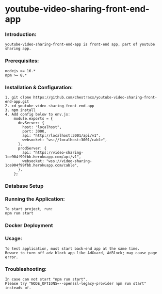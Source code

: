 # youtube-video-sharing-front-end-app

### Introduction:

    youtube-video-sharing-front-end-app is front-end app, part of youtube sharing app.

### Prerequisites:

    nodejs >= 16.*
    npm >= 8.*

### Installation & Configuration:

    1. git clone https://github.com/chestraxx/youtube-video-sharing-front-end-app.git
    2. cd youtube-video-sharing-front-end-app
    3. npm install
    4. Add config below to env.js:
        module.exports = {
          devServer: {
            host: "localhost",
            port: 3000,
            api: "http://localhost:3001/api/v1",
            websocket: "ws://localhost:3001/cable",
          },
          prodServer: {
            api: "https://video-sharing-1ce904f99fbb.herokuapp.com/api/v1",
            websocket: "wss://video-sharing-1ce904f99fbb.herokuapp.com/cable",
          },
        };

### Database Setup

### Running the Application:

    To start project, run:
    npm run start

### Docker Deployment

### Usage:

    To test application, must start back-end app at the same time.
    Beware to turn off adv block app like AdGuard, AdBlock; may cause page error.

### Troubleshooting:

    In case can not start "npm run start".
    Please try "NODE_OPTIONS=--openssl-legacy-provider npm run start" insteads of.
